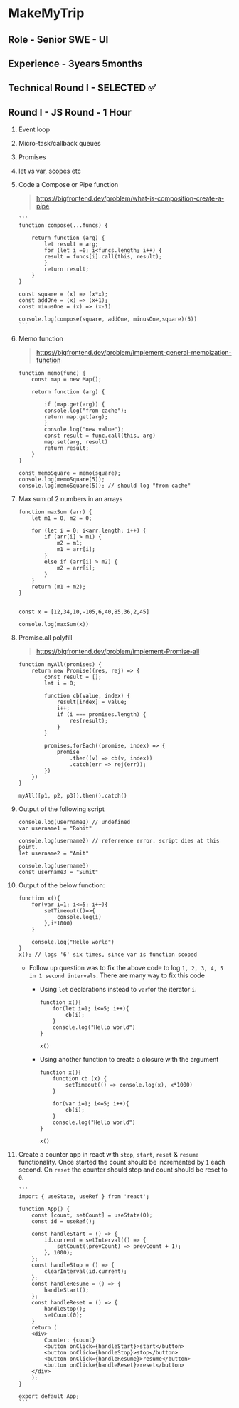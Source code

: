 # MakeMyTrip

## Role - Senior SWE - UI

## Experience - 3years 5months

## Technical Round I - SELECTED ✅

## Round I - JS Round - 1 Hour

1.  Event loop
1.  Micro-task/callback queues
1.  Promises
1.  let vs var, scopes etc

1.  Code a Compose or Pipe function

    > https://bigfrontend.dev/problem/what-is-composition-create-a-pipe

        ```
        function compose(...funcs) {

            return function (arg) {
                let result = arg;
                for (let i =0; i<funcs.length; i++) {
                result = funcs[i].call(this, result);
                }
                return result;
            }
        }

        const square = (x) => (x*x);
        const addOne = (x) => (x+1);
        const minusOne = (x) => (x-1)

        console.log(compose(square, addOne, minusOne,square)(5))
        ```

1.  Memo function

    > https://bigfrontend.dev/problem/implement-general-memoization-function

    ```
    function memo(func) {
        const map = new Map();

        return function (arg) {

            if (map.get(arg)) {
            console.log("from cache");
            return map.get(arg);
            }
            console.log("new value");
            const result = func.call(this, arg)
            map.set(arg, result)
            return result;
        }
    }

    const memoSquare = memo(square);
    console.log(memoSquare(5));
    console.log(memoSquare(5)); // should log "from cache"
    ```

1.  Max sum of 2 numbers in an arrays

    ```
    function maxSum (arr) {
        let m1 = 0, m2 = 0;

        for (let i = 0; i<arr.length; i++) {
            if (arr[i] > m1) {
                m2 = m1;
                m1 = arr[i];
            }
            else if (arr[i] > m2) {
                m2 = arr[i];
            }
        }
        return (m1 + m2);
    }


    const x = [12,34,10,-105,6,40,85,36,2,45]

    console.log(maxSum(x))
    ```

1.  Promise.all polyfill

    > https://bigfrontend.dev/problem/implement-Promise-all

    ```
    function myAll(promises) {
        return new Promise((res, rej) => {
            const result = [];
            let i = 0;

            function cb(value, index) {
                result[index] = value;
                i++;
                if (i === promises.length) {
                    res(result);
                }
            }

            promises.forEach((promise, index) => {
                promise
                    .then((v) => cb(v, index))
                    .catch(err => rej(err));
            })
        })
    }

    myAll([p1, p2, p3]).then().catch()
    ```

1.  Output of the following script

    ```
    console.log(username1) // undefined
    var username1 = "Rohit"

    console.log(username2) // referrence error. script dies at this point.
    let username2 = "Amit"

    console.log(username3)
    const username3 = "Sumit"
    ```

1.  Output of the below function:

    ```
    function x(){
        for(var i=1; i<=5; i++){
            setTimeout(()=>{
                console.log(i)
            },i*1000)
        }

        console.log("Hello world")
    }
    x(); // logs '6' six times, since var is function scoped
    ```

    - Follow up question was to fix the above code to log `1, 2, 3, 4, 5 in 1 second intervals`. There are many way to fix this code

      - Using `let` declarations instead to `var`for the iterator `i`.

        ```
        function x(){
            for(let i=1; i<=5; i++){
                cb(i);
            }
            console.log("Hello world")
        }

        x()
        ```

      - Using another function to create a closure with the argument

        ```
        function x(){
            function cb (x) {
                setTimeout(() => console.log(x), x*1000)
            }

            for(var i=1; i<=5; i++){
                cb(i);
            }
            console.log("Hello world")
        }

        x()
        ```

1.  Create a counter app in react with `stop`, `start`, `reset` & `resume` functionality. Once started the count should be incremented by `1` each second. On `reset` the counter should stop and count should be reset to `0`.

        ```
        import { useState, useRef } from 'react';

        function App() {
            const [count, setCount] = useState(0);
            const id = useRef();

            const handleStart = () => {
                id.current = setInterval(() => {
                    setCount((prevCount) => prevCount + 1);
                }, 1000);
            };
            const handleStop = () => {
                clearInterval(id.current);
            };
            const handleResume = () => {
                handleStart();
            };
            const handleReset = () => {
                handleStop();
                setCount(0);
            }
            return (
            <div>
                Counter: {count}
                <button onClick={handleStart}>start</button>
                <button onClick={handleStop}>stop</button>
                <button onClick={handleResume}>resume</button>
                <button onClick={handleReset}>reset</button>
            </div>
            );
        }

        export default App;
        ```
